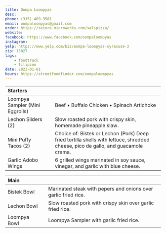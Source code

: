 ```yaml
---
title: Oompa Loompyas
desc: 
phone: (315) 409-3581
email: oompaloompyas@gmail.com
order: https://secure.microworks.com/salspizza/
website: 
facebook: https://www.facebook.com/oompaloompyas
instagram: 
yelp: https://www.yelp.com/biz/oompa-loompyas-syracuse-3
zip: 13027
tags: 
    - foodtruck
    - filipino
date: 2023-01-01
hours: https://streetfoodfinder.com/oompaloompyas
---
```


| Starters | | |
| :--- | :--- | :--- |
| Loompya Sampler (Mini Eggrolls) | | Beef • Buffalo Chicken • Spinach Artichoke |
| Lechon Sliders (2) | | Slow roasted pork with crispy skin, homemade pineapple slaw. |
| Mini Puffy Tacos (2) | | Choice of: Bistek or Lechon (Pork) Deep fried tortilla shells with lettuce, shredded cheese, pico de gallo, and guacamole crema. |
| Garlic Adobo Wings | | 6 grilled wings marinated in soy sauce, vinegar, and garlic with blue cheese. |

| Main | | |
| :--- | :--- | :--- |
| Bistek Bowl | | Marinated steak with pepers and onions over garlic fried rice. |
| Lechon Bowl | | Slow roasted pork with crispy skin over garlic fried rice. |
| Loompya Bowl | | Loompya Sampler with garlic fried rice. |